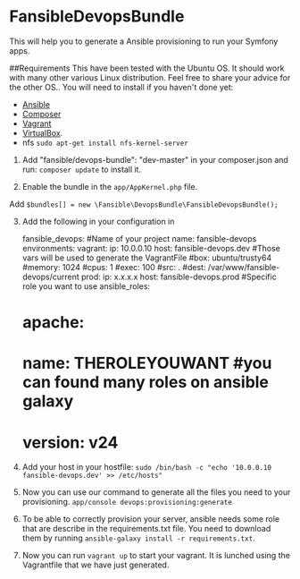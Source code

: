 # FansibleDevopsBundle

This will help you to generate a Ansible provisioning to run your Symfony apps.

##Requirements
This have been tested with the Ubuntu OS. It should work with many other various Linux distribution. Feel free to share your advice for the other OS..
You will need to install if you haven't done yet:

* [Ansible](http://docs.ansible.com/intro_installation.html)
* [Composer](https://getcomposer.org/download/)
* [Vagrant](http://www.vagrantup.com/downloads.html)
* [VirtualBox](https://www.virtualbox.org/wiki/Downloads).
* nfs `sudo apt-get install nfs-kernel-server`

1) Add "fansible/devops-bundle": "dev-master" in your composer.json and run: `composer update` to install it.

2) Enable the bundle in the `app/AppKernel.php` file.

Add `$bundles[] = new \Fansible\DevopsBundle\FansibleDevopsBundle();`

3) Add the following in your configuration in

    fansible_devops:
      #Name of your project
      name: fansible-devops
      environments:
        vagrant:
          ip: 10.0.0.10
          host: fansible-devops.dev
          #Those vars will be used to generate the VagrantFile
          #box: ubuntu/trusty64
          #memory: 1024
          #cpus: 1
          #exec: 100
          #src: .
          #dest: /var/www/fansible-devops/current
        prod:
          ip: x.x.x.x
          host: fansible-devops.prod
      #Specific role you want to use
      ansible_roles:
    #      apache:
    #        name: THEROLEYOUWANT #you can found many roles on ansible galaxy
    #        version: v24

4) Add your host in your hostfile: `sudo /bin/bash -c "echo '10.0.0.10  fansible-devops.dev' >> /etc/hosts"`

5) Now you can use our command to generate all the files you need to your provisioning.
`app/console devops:provisioning:generate`

6) To be able to correctly provision your server, ansible needs some role that are describe in the requirements.txt file.
You need to download them by running
`ansible-galaxy install -r requirements.txt`.

7) Now you can run `vagrant up` to start your vagrant. It is lunched using the Vagrantfile that we have just generated.
